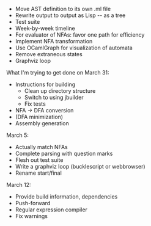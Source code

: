 * Move AST definition to its own .ml file
* Rewrite output to output as Lisp -- as a tree
* Test suite
* Week-by-week timeline
* For evaluator of NFAs: favor one path for efficiency
* Implement NFA transformation
* Use OCamlGraph for visualization of automata
* Remove extraneous states
* Graphviz loop

What I'm trying to get done on March 31:
* Instructions for building
	* Clean up directory structure
	* Switch to using jbuilder
	* Fix tests
* NFA -> DFA conversion
* (DFA minimization)
* Assembly generation

March 5:
* Actually match NFAs
* Complete parsing with question marks
* Flesh out test suite
* Write a graphviz loop (bucklescript or webbrowser)
* Rename start/final

March 12:
* Provide build information, dependencies
* Push-forward
* Regular expression compiler
* Fix warnings
